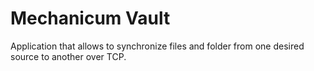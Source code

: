 ﻿# Mechanicum Vault

Application that allows to synchronize files and folder from one desired source to another over TCP.

